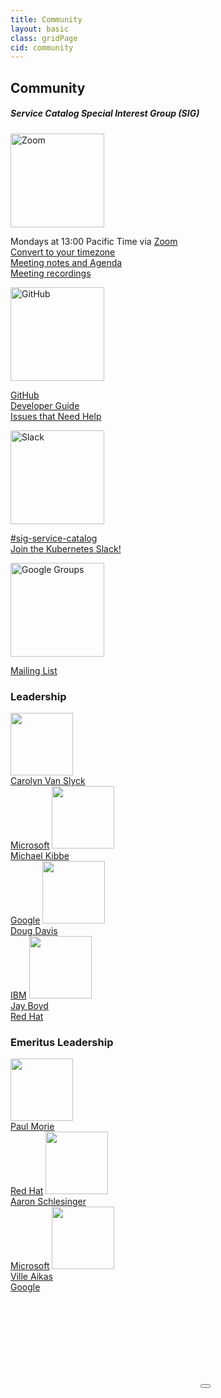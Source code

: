 ```yaml
---
title: Community
layout: basic
class: gridPage
cid: community
---
```


<section id="hero" class="light-text">
    <h1>Community</h1>
    <h5>Service Catalog Special Interest Group (SIG)</h5>
</section>

<section id="mainContent">
    <main>
        <div class="content">
            <div class="case-studies">
              <div class="case-study">
                  <a href="https://zoom.us/j/7201225346"><img src="/images/zoom-logo.jpg" alt="Zoom" width="150"></a>
                  <p class="quote">
                    Mondays at 13:00 Pacific Time via <a href="https://zoom.us/j/7201225346">Zoom</a><br/>
                    <a href="http://www.thetimezoneconverter.com/?t=13:00&tz=PT%20%28Pacific%20Time%29">Convert to your timezone</a><br/>
                    <a href="https://docs.google.com/document/d/17xlpkoEbPR5M6P5VDzNx17q6-IPFxKyebEekCGYiIKM/edit">Meeting notes and Agenda</a><br/>
                    <a href="https://www.youtube.com/watch?v=ukPj1sFFkr0&list=PL69nYSiGNLP2k9ZXx9E1MvRSotFDoHUWs">Meeting recordings</a><br/>
                  </p>
              </div>
              <div class="case-study">
                  <a href="https://github.com/kubernetes-incubator/service-catalog"><img src="/images/github-logo.png" alt="GitHub" width="150"></a>
                  <p>
                    <a href="https://github.com/kubernetes-incubator/service-catalog">GitHub</a><br/>
                    <a href="/docs/devguide/">Developer Guide</a><br/>
                    <a href="https://github.com/kubernetes-incubator/service-catalog/issues?q=is%3Aissue+is%3Aopen+label%3A%22help+wanted%22">Issues that Need Help</a><br/>
                  </p>
              </div>
              <div class="case-study">
                  <a href="https://kubernetes.slack.com/messages/sig-service-catalog"><img src="/images/slack-logo.png" alt="Slack" width="150"></a>
                  <p>
                    <a href="https://kubernetes.slack.com/messages/sig-service-catalog">#sig-service-catalog</a><br/>
                    <a href="http://slack.k8s.io/">Join the Kubernetes Slack!</a>
                  </p>
              </div>
              <div class="case-study">
                  <a href="https://groups.google.com/forum/#!forum/kubernetes-sig-service-catalog"><img src="/images/google-groups.png" alt="Google Groups" width="150"></a>
                  <p>
                    <a href="https://groups.google.com/forum/#!forum/kubernetes-sig-service-catalog">Mailing List</a>
                  </p>
               </div>
            </div>
        </div>
    </main>
</section>

<section id="users">
    <main>
        <h3>Leadership</h3>
        <div id="usersGrid">
          <a target="_blank" href="https://github.com/carolynvs"><img src="https://avatars1.githubusercontent.com/u/1368985" width="100"><br/>Carolyn Van Slyck<br/>Microsoft</a>
          <a target="_blank" href="https://github.com/kibbles-n-bytes"><img src="https://avatars0.githubusercontent.com/u/4024724" width="100"><br/>Michael Kibbe<br/>Google</a>
          <a target="_blank" href="https://github.com/duglin"><img src="https://avatars3.githubusercontent.com/u/1944671" width="100"><br/>Doug Davis<br/>IBM</a>
          <a target="_blank" href="https://github.com/jboyd01"><img src="https://avatars1.githubusercontent.com/u/4184708" width="100"><br/>Jay Boyd<br/>Red Hat</a>
        </div>
    </main>
</section>

<section id="users">
    <main>
        <h3>Emeritus Leadership</h3>
        <div id="usersGrid">
          <a target="_blank" href="https://github.com/pmorie"><img src="https://avatars2.githubusercontent.com/u/366488" width="100"><br/>Paul Morie<br/>Red Hat</a>
          <a target="_blank" href="https://github.com/arschles"><img src="https://avatars3.githubusercontent.com/u/70865" width="100"><br/>Aaron Schlesinger<br/>Microsoft</a>
          <a target="_blank" href="https://github.com/vaikas-google"><img src="https://avatars3.githubusercontent.com/u/11279988" width="100"><br/>Ville Aikas<br/>Google</a>
        </div>
    </main>
</section>


<div id="videoPlayer">
    <!--<iframe data-url="https://www.youtube.com/watch?v=of45hYbkIZs" frameborder="0" allowfullscreen></iframe>-->
    <iframe data-url="https://www.youtube.com/embed/of45hYbkIZs?autoplay=1" frameborder="0" allowfullscreen="true"></iframe>
    <button id="closeButton"></button>
</div>
